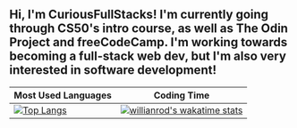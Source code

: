 Hi, I'm CuriousFullStacks! I'm currently going through CS50's intro course, as well as The Odin Project and freeCodeCamp. I'm working towards becoming a full-stack web dev, but I'm also very interested in software development!
-


| Most Used Languages  | Coding Time |
| ------------- | ------------- |
| [![Top Langs](https://github-readme-stats.vercel.app/api/top-langs/?username=CuriousFullStacks&theme=transparent&title_color=427aa5&hide_title=true)](https://github.com/anuraghazra/github-readme-stats)  | [![willianrod's wakatime stats](https://github-readme-stats.vercel.app/api/wakatime?username=CuriousFullStacks&api_domain=wakapi.dev&custom_title=wakapi.dev&theme=transparent&layout=compact&text_color=82aab0&range=all_time&hide=INI)](https://github.com/anuraghazra/github-readme-stats)|

